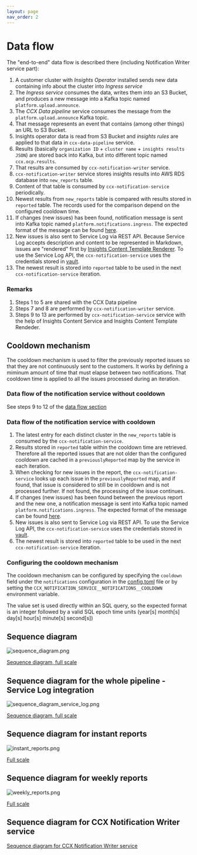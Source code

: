 ```yaml
---
layout: page
nav_order: 2
---
```


# Data flow

The "end-to-end" data flow is described there (including Notification Writer service part):

1. A customer cluster with *Insights Operator* installed sends new data containing info about the cluster into *Ingress service*
1. The *Ingress service* consumes the data, writes them into an S3 Bucket, and produces a new message into a Kafka topic named `platform.upload.announce`.
1. The *CCX Data pipeline* service consumes the message from the `platform.upload.announce` Kafka topic.
1. That message represents an event that contains (among other things) an URL to S3 Bucket.
1. Insights operator data is read from S3 Bucket and *insights rules* are applied to that data in `ccx-data-pipeline` service.
1. Results (basically `organization ID` + `cluster name` + `insights results JSON`) are stored back into Kafka, but into different topic named `ccx.ocp.results`.
1. That results are consumed by `ccx-notification-writer` service.
1. `ccx-notification-writer` service stores insights results into AWS RDS database into `new_reports` table.
1. Content of that table is consumed by `ccx-notification-service` periodically.
1. Newest results from `new_reports` table is compared with results stored in `reported` table. The records used for the comparison depend on the configured cooldown time.
1. If changes (new issues) has been found, notification message is sent into Kafka topic named `platform.notifications.ingress`. The expected format of the message can be found [here](https://core-platform-apps.pages.redhat.com/notifications-docs/dev/user-guide/send-notification.html#_kafka).
1. New issues is also sent to Service Log via REST API. Because Service Log accepts description and content to be represented in Markdown, issues are "rendered" first by [Insights Content Template Renderer](https://github.com/RedHatInsights/insights-content-template-renderer). To use the Service Log API, the `ccx-notification-service` uses the credentials stored in [vault](https://vault.devshift.net/ui/vault/secrets/insights/show/secrets/insights-prod/ccx-data-pipeline-prod/ccx-notification-service-auth).
1. The newest result is stored into `reported` table to be used in the next `ccx-notification-service` iteration.

### Remarks

1. Steps 1 to  5 are shared with the CCX Data pipeline
1. Steps 7 and 8 are performed by `ccx-notification-writer` service.
1. Steps 9 to 13 are performed by `ccx-notification-service` service with the help of Insights Content Service and Insights Content Template Rendeder.

## Cooldown mechanism

The cooldown mechanism is used to filter the previously reported issues so that they are not continuously sent to the customers. It works by defining a miminum amount of time that must elapse between two notifications. That cooldown time is applied to all the issues processed during an iteration.

### Data flow of the notification service without cooldown

See steps 9 to 12 of the [data flow section](#data-flow)

### Data flow of the notification service with cooldown

1. The latest entry for each distinct cluster in the `new_reports` table is consumed by the `ccx-notification-service`.
1. Results stored in `reported` table within the cooldown time are retrieved. Therefore all the reported issues that are not older than the configured cooldown are cached in a `previouslyReported` map by the service in each iteration.
1. When checking for new issues in the report, the `ccx-notification-service` looks up each issue in the `previouslyReported` map, and if found, that issue is considered to still be in cooldown and is not processed further. If not found, the processing of the issue continues.
1. If changes (new issues) has been found between the previous report and the new one, a notification message is sent into Kafka topic named `platform.notifications.ingress`. The expected format of the message can be found [here](https://core-platform-apps.pages.redhat.com/notifications-docs/dev/user-guide/send-notification.html#_kafka).
1. New issues is also sent to Service Log via REST API. To use the Service Log API, the `ccx-notification-service` uses the credentials stored in [vault](https://vault.devshift.net/ui/vault/secrets/insights/show/secrets/insights-prod/ccx-data-pipeline-prod/ccx-notification-service-auth).
1. The newest result is stored into `reported` table to be used in the next `ccx-notification-service` iteration.

### Configuring the cooldown mechanism

The cooldown mechanism can be configured by specifying the `cooldown` field under the `notifications` configuration in the [config.toml](../config.toml) file or by setting the `CCX_NOTIFICATION_SERVICE__NOTIFICATIONS__COOLDOWN` environment variable.

The value set is used directly within an SQL query, so the expected format is an integer followed by a valid SQL epoch time units (year[s] month[s] day[s] hour[s] minute[s] second[s])

## Sequence diagram

![sequence_diagram.png](images/sequence_diagram.png)

[Sequence diagram, full scale](images/sequence_diagram.png)

## Sequence diagram for the whole pipeline - Service Log integration

![sequence_diagram_service_log.png](images/sequence_diagram_service_log.png)

[Sequence diagram, full scale](images/sequence_diagram._service_logpng)

## Sequence diagram for instant reports

![instant_reports.png](images/instant_reports.png)

[Full scale](images/instant_reports.png)

## Sequence diagram for weekly reports

![weekly_reports.png](images/weekly_reports.png)

[Full scale](images/weekly_reports.png)

## Sequence diagram for CCX Notification Writer service

[Sequence diagram for CCX Notification Writer service](images/sequence_diagram_notification_writer.png)
